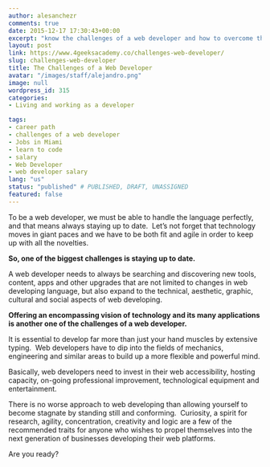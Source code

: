 ```yaml
---
author: alesanchezr
comments: true
date: 2015-12-17 17:30:43+00:00
excerpt: "know the challenges of a web developer and how to overcome them"
layout: post
link: https://www.4geeksacademy.co/challenges-web-developer/
slug: challenges-web-developer
title: The Challenges of a Web Developer
avatar: "/images/staff/alejandro.png"
image: null
wordpress_id: 315
categories:
- Living and working as a developer

tags:
- career path
- challenges of a web developer
- Jobs in Miami
- learn to code
- salary
- Web Developer
- web developer salary
lang: "us"
status: "published" # PUBLISHED, DRAFT, UNASSIGNED
featured: false
---
```


To be a web developer, we must be able to handle the language perfectly, and that means always staying up to date.  Let’s not forget that technology moves in giant paces and we have to be both fit and agile in order to keep up with all the novelties.

**So, one of the biggest challenges is staying up to date.**

A web developer needs to always be searching and discovering new tools, content, apps and other upgrades that are not limited to changes in web developing language, but also expand to the technical, aesthetic, graphic, cultural and social aspects of web developing.

**Offering an encompassing vision of technology and its many applications is another one of the challenges of a web developer.**

It is essential to develop far more than just your hand muscles by extensive typing.  Web developers have to dip into the fields of mechanics, engineering and similar areas to build up a more flexible and powerful mind.

Basically, web developers need to invest in their web accessibility, hosting capacity, on-going professional improvement, technological equipment and entertainment.

There is no worse approach to web developing than allowing yourself to become stagnate by standing still and conforming.  Curiosity, a spirit for research, agility, concentration, creativity and logic are a few of the recommended traits for anyone who wishes to propel themselves into the next generation of businesses developing their web platforms.

Are you ready?
